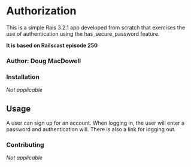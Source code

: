 # Authorization

This is a simple Rais 3.2.1 app developed from scratch that exercises the use of authentication using the has_secure_password feature.

__It is based on Railscast episode 250__

### Author:  Doug MacDowell

### Installation

*Not applicable*

## Usage

A user can sign up for an account. When logging in, the user will enter a password and  authentication will. There is also a link for logging out.


### Contributing

*Not applicable*
